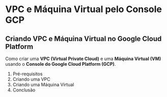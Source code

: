 # VPC e Máquina Virtual pelo Console GCP

## Criando VPC e Máquina Virtual no Google Cloud Platform
Como criar uma <b>VPC (Virtual Private Cloud)</b> e uma <b>Máquina Virtual (VM)</b> usando o <b>Console do Google Cloud Platform (GCP)</b>.

<table>
	<ol>
		<li>Pré-requisitos
		<li>Criando uma VPC
		<li>Criando uma Máquina Virtual
		<li>Conclusão
</table>